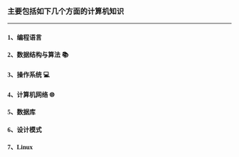 <font face="Times New Roman">

### 主要包括如下几个方面的计算机知识
---

#### 1、编程语言 :rocket:

#### 2、数据结构与算法 :books:

#### 3、操作系统 :computer:

#### 4、计算机网络 :globe_with_meridians:

#### 5、数据库 :floppy_disk:

#### 6、设计模式 :triangular_ruler:

#### 7、Linux :penguin:

